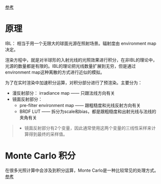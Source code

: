 [参考](https://zhuanlan.zhihu.com/p/66518450)

# 原理
IBL： 相当于用一个无限大的球面光源在照射场景。辐射度由 environment map 决定。

渲染方程中，就是对半球形的入射光线的光照效果进行积分，在非IBL的理论中，光源的数量都是有限的。IBL的理论把光线数量扩展到无穷，但是通过environment map这种离散的方式进行近似的模拟。

为了在实时渲染中加速积分运算，对积分部分进行了预渲染。主要分为：
- 漫反射部分： irradiance map —— 只跟法线方向有关
- 镜面反射部分： 
  - pre-filter environment map —— 跟粗糙度和光线反射方向有关
  - BRDF LUT —— 拆分为scale和bias，都是跟粗糙度和出射光线与法线的夹角有关

> - 镜面反射部分有2个变量，因此通常使用这两个变量的三线性采样来计算得到最终的采样值。

# Monte Carlo 积分
在很多光照计算中会涉及到积分运算，Monte Carlo是一种比较常见的处理方式。[参考](https://zhuanlan.zhihu.com/p/61611088)